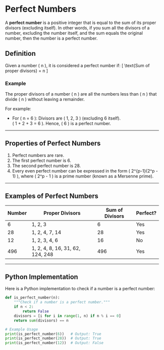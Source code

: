 # Perfect Numbers

A **perfect number** is a positive integer that is equal to the sum of its proper divisors (excluding itself). In other words, if you sum all the divisors of a number, excluding the number itself, and the sum equals the original number, then the number is a perfect number.

## **Definition**

Given a number \( n \), it is considered a perfect number if:
\[
\text{Sum of proper divisors} = n
\]

### **Example**

The proper divisors of a number \( n \) are all the numbers less than \( n \) that divide \( n \) without leaving a remainder.

For example:
- For \( n = 6 \): Divisors are \( 1, 2, 3 \) (excluding 6 itself).  
  \( 1 + 2 + 3 = 6 \). Hence, \( 6 \) is a perfect number.

---

## **Properties of Perfect Numbers**

1. Perfect numbers are rare.
2. The first perfect number is 6.
3. The second perfect number is 28.
4. Every even perfect number can be expressed in the form \( 2^{p-1}(2^p - 1) \), where \( 2^p - 1 \) is a prime number (known as a Mersenne prime).

---

## **Examples of Perfect Numbers**

| **Number** | **Proper Divisors**  | **Sum of Divisors** | **Perfect?** |
|------------|-----------------------|---------------------|--------------|
| 6          | 1, 2, 3              | 6                   | Yes          |
| 28         | 1, 2, 4, 7, 14       | 28                  | Yes          |
| 12         | 1, 2, 3, 4, 6        | 16                  | No           |
| 496        | 1, 2, 4, 8, 16, 31, 62, 124, 248 | 496       | Yes          |

---

## **Python Implementation**

Here is a Python implementation to check if a number is a perfect number:

```python
def is_perfect_number(n):
    """Check if a number is a perfect number."""
    if n < 2:
        return False
    divisors = [i for i in range(1, n) if n % i == 0]
    return sum(divisors) == n

# Example Usage
print(is_perfect_number(6))   # Output: True
print(is_perfect_number(28))  # Output: True
print(is_perfect_number(12))  # Output: False